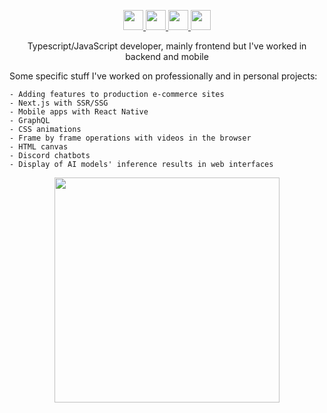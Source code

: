 <p align="center" >
 <a href="https://graphql.org/">
<img height="32" width="32" src="https://res.cloudinary.com/dkfobbwsu/image/upload/v1597534392/graphql.svg" />
 <a/>   
 <a href="https://reactjs.org/">
  <img height="32" width="32" src="https://res.cloudinary.com/dkfobbwsu/image/upload/v1597534460/react.svg" />
  <a/>
   <a href="https://nodejs.org/en/">
    <img height="32" width="32" src="https://res.cloudinary.com/dkfobbwsu/image/upload/v1597534532/node-dot-js.svg" />
     <a/>
        <a href="https://www.typescriptlang.org/">
 <img height="32" width="32" src="https://res.cloudinary.com/dkfobbwsu/image/upload/v1597534606/typescript.svg" /> 
    <a/>
 </p>
<p align="center">
Typescript/JavaScript developer, mainly frontend but I've worked in backend and mobile
</p>

 Some specific stuff I've worked on professionally and in personal projects:

    - Adding features to production e-commerce sites
    - Next.js with SSR/SSG
    - Mobile apps with React Native
    - GraphQL
    - CSS animations
    - Frame by frame operations with videos in the browser
    - HTML canvas
    - Discord chatbots
    - Display of AI models' inference results in web interfaces


<p align="center">
<img src="https://spotify-github-profile.kittinanx.com/api/view?uid=kodoku2&cover_image=true" height="360" />
</p>

